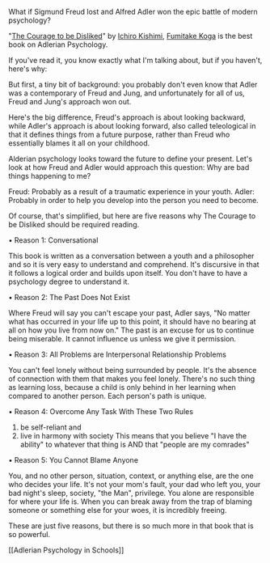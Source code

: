 What if Sigmund Freud lost and Alfred Adler won the epic battle of modern psychology? 

"[The Courage to be Disliked](https://www.goodreads.com/en/book/show/43306206)" by [Ichiro Kishimi](https://www.goodreads.com/author/show/14541046.Ichiro_Kishimi), [Fumitake Koga](https://www.goodreads.com/author/show/14541047.Fumitake_Koga) is the best book on Adlerian Psychology. 

If you've read it, you know exactly what I'm talking about, but if you haven't, here's why: 

But first, a tiny bit of background: you probably don't even know that Adler was a contemporary of Freud and Jung, and unfortunately for all of us, Freud and Jung's approach won out. 

Here's the big difference, Freud's approach is about looking backward, while Adler's approach is about looking forward, also called teleological in that it defines things from a future purpose, rather than Freud who essentially blames it all on your childhood. 

Alderian psychology looks toward the future to define your present. Let's look at how Freud and Adler would approach this question: Why are bad things happening to me? 

Freud: Probably as a result of a traumatic experience in your youth. 
Adler: Probably in order to help you develop into the person you need to become. 

Of course, that's simplified, but here are five reasons why The Courage to be Disliked should be required reading. 

• Reason 1: Conversational

This book is written as a conversation between a youth and a philosopher and so it is very easy to understand and comprehend. It's discursive in that it follows a logical order and builds upon itself. You don't have to have a psychology degree to understand it. 

• Reason 2: The Past Does Not Exist

Where Freud will say you can't escape your past, Adler says, "No matter what has occurred in your life up to this point, it should have no bearing at all on how you live from now on." The past is an excuse for us to continue being miserable. It cannot influence us unless we give it permission. 

• Reason 3: All Problems are Interpersonal Relationship Problems

You can't feel lonely without being surrounded by people. It's the absence of connection with them that makes you feel lonely. There's no such thing as learning loss, because a child is only behind in her learning when compared to another person. Each person's path is unique. 

• Reason 4: Overcome Any Task With These Two Rules

1. be self-reliant and 
2. live in harmony with society
This means that you believe "I have the ability" to whatever that thing is AND that "people are my comrades" 

• Reason 5: You Cannot Blame Anyone

You, and no other person, situation, context, or anything else, are the one who decides your life. It's not your mom's fault, your dad who left you, your bad night's sleep, society, "the Man", privilege. You alone are responsible for where your life is. When you can break away from the trap of blaming someone or something else for your woes, it is incredibly freeing. 

These are just five reasons, but there is so much more in that book that is so powerful. 

[[Adlerian Psychology in Schools]]